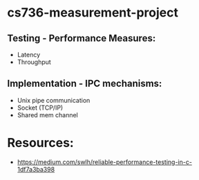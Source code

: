 # cs736-measurement-project

## Testing - Performance Measures: 
- Latency
- Throughput

## Implementation - IPC mechanisms:
- Unix pipe communication
- Socket (TCP/IP)
- Shared mem channel

# Resources: 
- https://medium.com/swlh/reliable-performance-testing-in-c-1df7a3ba398
